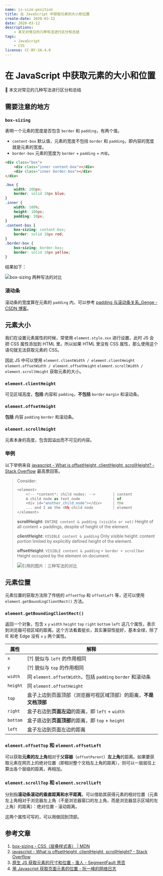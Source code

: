 ```yaml
---
name: js-size-position
title: 在 JavaScript 中获取元素的大小和位置
create-date: 2020-03-12
date: 2020-03-12
descriptions:
    - 本文对常见的几种写法进行区分和总结
tags:
    - JavaScript
    - CSS
license: CC-BY-SA-4.0
---
```


# 在 JavaScript 中获取元素的大小和位置

📌 本文对常见的几种写法进行区分和总结

## 需要注意的地方

### `box-sizing`

表明一个元素的宽度是否包含 `border` 和 `padding`，有两个值。

- `content-box` 默认值，元素的宽度不包括 `border` 和 `padding`，即内容的宽度就是元素的宽度。
- `border-box` 元素的宽度为 `border` + `padding` + `内容`。

```html
<div class="box">
    <div class="inner content-box"></div>
    <div class="inner border-box"></div>
</div>
```

```css
.box {
    width: 200px;
    border: solid 10px blue;
}
.inner {
    width: 100%;
    height: 100px;
    padding: 10px;
}
.content-box {
    box-sizing: content-box;
    border: solid 10px red;
}
.border-box {
    box-sizing: border-box;
    border: solid 10px yellow;
}
```

结果如下：

![box-sizing 两种写法的对比](https://file.lifeni.life/markdown/js-size-position/01.png)

### 滚动条

滚动条的宽度算在元素的 `padding` 内，可以参考 [padding 与滚动条关系\_Genge -CSDN 博客](https://blog.csdn.net/huzhigenlaohu/article/details/49636041)。

## 元素大小

我们在设置元素属性的时候，常使用 `element.style.xxx` 进行设置，此时 JS 会把 CSS 属性添加到 HTML 里。所以如果 HTML 里没有 CSS 属性，那么使用这个语句就无法获取元素的 CSS。

因此 JS 中可以使用 `element.clientWidth / element.clientHeight` `element.offsetWidth / element.offsetHeight` `element.scrollWidth / element.scrollHeight` 获取元素的大小。

### `element.clientHeight`

可见区域高度，**包括** 内容和 `padding`，**不包括** `border` `margin` 和滚动条。

### `element.offsetHeight`

**包括** 内容 `padding` `border` 和滚动条。

### `element.scrollHeight`

元素本身的高度，包含因溢出而不可见的内容。

### 举例

以下举例来自 [javascript - What is offsetHeight, clientHeight, scrollHeight? - Stack Overflow](https://stackoverflow.com/questions/22675126/what-is-offsetheight-clientheight-scrollheight) 最高票回答。

> Consider:
> 
> ```js
> <element>
>     <!-- *content*: child nodes: -->        | content
>     A child node as text node               | of
>     <div id="another_child_node"></div>     | the
>     ... and I am the 4th child node         | element
> </element>
> ```
> 
> **scrollHeight**: `ENTIRE content & padding (visible or not)`
> Height of all content + paddings, despite of height of the element.
> 
> **clientHeight**: `VISIBLE content & padding`
> Only visible height: content portion limited by explicitly defined height of the element.
> 
> **offsetHeight**: `VISIBLE content & padding` `+ border + scrollbar`
> Height occupied by the element on document.
> 
> ![引用的图片：三种写法的对比](https://file.lifeni.life/markdown/js-size-position/02.webp)

## 元素位置

元素位置的获取方法除了传统的 `offsetTop` 和 `offsetLeft` 等，还可以使用 `element.getBoundingClientRect()` 方法。

### `element.getBoundingClientRect()`

返回一个对象，包含 `x` `y` `width` `height` `top` `right` `bottom` `left` 这几个属性，表示到浏览器可视区域的距离。这个方法看着挺长，其实兼容性挺好，基本全绿，除了 IE 和老 Edge 没有 `x` `y` 两个属性。

| 属性       | 解释                                                 |
| -------- | -------------------------------------------------- |
| `x`      | [?] 貌似与 `left` 的作用相同                               |
| `y`      | [?] 貌似与 `top` 的作用相同                                |
| `width`  | 同 `element.offsetWidth`，包括 `padding` `border` 和滚动条 |
| `height` | 同 `element.offsetHeight`                           |
| `top`    | 盒子上边到页面顶部（浏览器可视区域顶部）的距离，**不是文档顶部**                 |
| `right`  | 盒子右边到**页面左边**的距离，即 `left` + `width`                |
| `bottom` | 盒子底边到**页面顶部**的距离，即 `top` + `height`                |
| `left`   | 盒子左边到页面左边的距离                                       |

### `element.offsetTop` 和 `element.offsetLeft`

可以获取**元素的左上角**相对于**父容器**（`offsetParent`）**左上角**的距离。如果要获取元素在网页上的绝对位置（即相对整个文档左上角的距离），则可以一层层往上算出各个层级的距离，再相加。

### `element.scrollTop` 和 `element.scrollLeft`

分别指**滚动条滚动的垂直距离和水平距离**。可以借助其获得元素的相对位置（元素左上角相对于浏览器左上角（不是浏览器窗口的左上角，而是浏览器显示区域的左上角）的距离）：绝对位置 - 滚动距离。

这两个属性可写的，可以用做回到顶部。

## 参考文章

1. [box-sizing - CSS（层叠样式表） | MDN](https://developer.mozilla.org/zh-CN/docs/Web/CSS/box-sizing)
2. [javascript - What is offsetHeight, clientHeight, scrollHeight? - Stack Overflow](https://stackoverflow.com/questions/22675126/what-is-offsetheight-clientheight-scrollheight)
3. [原生 JS 获取元素的尺寸和位置 - 渔人 - SegmentFault 思否](https://segmentfault.com/a/1190000007687940)
4. [用 Javascript 获取页面元素的位置 - 阮一峰的网络日志](https://www.ruanyifeng.com/blog/2009/09/find_element_s_position_using_javascript.html)
